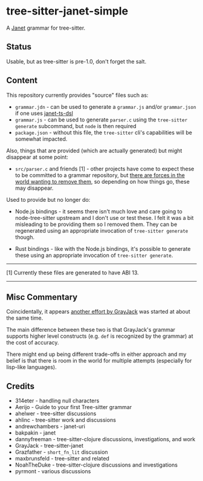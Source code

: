 # tree-sitter-janet-simple

A [Janet](https://janet-lang.org) grammar for tree-sitter.

## Status

Usable, but as tree-sitter is pre-1.0, don't forget the salt.

## Content

This repository currently provides "source" files such as:

* `grammar.jdn` - can be used to generate a `grammar.js` and/or
  `grammar.json` if one uses
  [janet-ts-dsl](https://github.com/sogaiu/janet-ts-dsl)
* `grammar.js` - can be used to generate `parser.c` using the
  `tree-sitter` `generate` subcommand, but `node` is then required
* `package.json` - without this file, the `tree-sitter` cli's
  capabilities will be somewhat impacted.

Also, things that are provided (which are actually generated) but
might disappear at some point:

* `src/parser.c` and friends [1] - other projects have come to expect
  these to be committed to a grammar repository, but [there are forces
  in the world wanting to remove
  them](https://github.com/sogaiu/ts-questions/blob/master/questions/should-parser-source-be-committed/README.md),
  so depending on how things go, these may disappear.

Used to provide but no longer do:

* Node.js bindings - it seems there isn't much love and care going to
  node-tree-sitter upstream and I don't use or test these.  I felt it
  was a bit misleading to be providing them so I removed them.  They
  can be regenerated using an appropriate invocation of `tree-sitter
  generate` though.

* Rust bindings - like with the Node.js bindings, it's possible to
  generate these using an appropriate invocation of `tree-sitter
  generate`.

---

[1] Currently these files are generated to have ABI 13.

---

## Misc Commentary

Coincidentally, it appears [another effort by
GrayJack](https://github.com/GrayJack/tree-sitter-janet/) was started
at about the same time.

The main difference between these two is that GrayJack's grammar
supports higher level constructs (e.g. `def` is recognized by the
grammar) at the cost of accuracy.

There might end up being different trade-offs in either approach and
my belief is that there is room in the world for multiple attempts
(especially for lisp-like languages).

## Credits

* 314eter - handling null characters
* Aerijo - Guide to your first Tree-sitter grammar
* ahelwer - tree-sitter discussions
* ahlinc - tree-sitter work and discussions
* andrewchambers - janet-uri
* bakpakin - janet
* dannyfreeman - tree-sitter-clojure discussions, investigations, and
  work
* GrayJack - tree-sitter-janet
* Grazfather - `short_fn_lit` discussion
* maxbrunsfeld - tree-sitter and related
* NoahTheDuke - tree-sitter-clojure discussions and investigations
* pyrmont - various discussions

